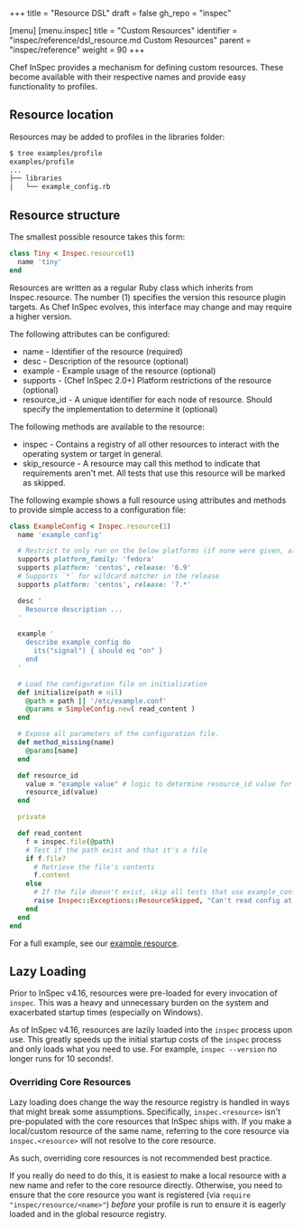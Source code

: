 +++
title = "Resource DSL"
draft = false
gh_repo = "inspec"

[menu]
  [menu.inspec]
    title = "Custom Resources"
    identifier = "inspec/reference/dsl_resource.md Custom Resources"
    parent = "inspec/reference"
    weight = 90
+++

Chef InSpec provides a mechanism for defining custom resources. These become
available with their respective names and provide easy functionality to
profiles.

## Resource location

Resources may be added to profiles in the libraries folder:

```bash
$ tree examples/profile
examples/profile
...
├── libraries
│   └── example_config.rb
```

## Resource structure

The smallest possible resource takes this form:

```ruby
class Tiny < Inspec.resource(1)
  name 'tiny'
end
```

Resources are written as a regular Ruby class which inherits from
Inspec.resource. The number (1) specifies the version this resource
plugin targets. As Chef InSpec evolves, this interface may change and may
require a higher version.

The following attributes can be configured:

- name - Identifier of the resource (required)
- desc - Description of the resource (optional)
- example - Example usage of the resource (optional)
- supports - (Chef InSpec 2.0+) Platform restrictions of the resource (optional)
- resource_id - A unique identifier for each node of resource. Should specify the implementation to determine it (optional)

The following methods are available to the resource:

- inspec - Contains a registry of all other resources to interact with the operating system or target in general.
- skip_resource - A resource may call this method to indicate that requirements aren't met. All tests that use this resource will be marked as skipped.

The following example shows a full resource using attributes and methods
to provide simple access to a configuration file:

```ruby
class ExampleConfig < Inspec.resource(1)
  name 'example_config'

  # Restrict to only run on the below platforms (if none were given, all OS's supported)
  supports platform_family: 'fedora'
  supports platform: 'centos', release: '6.9'
  # Supports `*` for wildcard matcher in the release
  supports platform: 'centos', release: '7.*'

  desc '
    Resource description ...
  '

  example '
    describe example_config do
      its("signal") { should eq "on" }
    end
  '

  # Load the configuration file on initialization
  def initialize(path = nil)
    @path = path || '/etc/example.conf'
    @params = SimpleConfig.new( read_content )
  end

  # Expose all parameters of the configuration file.
  def method_missing(name)
    @params[name]
  end

  def resource_id
    value = "example value" # logic to determine resource_id value for each resource node
    resource_id(value)
  end

  private

  def read_content
    f = inspec.file(@path)
    # Test if the path exist and that it's a file
    if f.file?
      # Retrieve the file's contents
      f.content
    else
      # If the file doesn't exist, skip all tests that use example_config
      raise Inspec::Exceptions::ResourceSkipped, "Can't read config at #{@path}"
    end
  end
end
```

For a full example, see our [example resource](https://github.com/chef/inspec/blob/main/examples/profile/libraries/example_config.rb).

## Lazy Loading

Prior to InSpec v4.16, resources were pre-loaded for every invocation
of `inspec`. This was a heavy and unnecessary burden on the system and
exacerbated startup times (especially on Windows).

As of InSpec v4.16, resources are lazily loaded into the `inspec`
process upon use. This greatly speeds up the initial startup costs of
the `inspec` process and only loads what you need to use. For example, `inspec
--version` no longer runs for 10 seconds!.

### Overriding Core Resources

Lazy loading does change the way the resource registry is handled in
ways that might break some assumptions. Specifically,
`inspec.<resource>` isn't pre-populated with the core resources that
InSpec ships with. If you make a local/custom resource of the same
name, referring to the core resource via `inspec.<resource>` will not
resolve to the core resource.

As such, overriding core resources is not recommended best practice.

If you really do need to do this, it is easiest to make a local
resource with a new name and refer to the core resource directly.
Otherwise, you need to ensure that the core resource you want is
registered (via `require "inspec/resource/<name>"`) _before_ your
profile is run to ensure it is eagerly loaded and in the global
resource registry.
